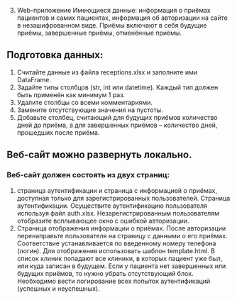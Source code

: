 3. Web-приложение Имеющиеся данные: информация о приёмах пациентов и самих пациентах, информация об авторизации на сайте в незашифрованном виде. Приёмы включают в себя будущие приёмы, завершенные приёмы, отменённые приёмы.

## Подготовка данных: 
1) Считайте данные из файла receptions.xlsx и заполните ими DataFrame. 
2) Задайте типы столбцов (str, int или datetime). Каждый тип должен быть применён как минимум 1 раз. 
3) Удалите столбцы со всеми комментариями. 
4) Замените отсутствующие значения на пустоты. 
5) Добавьте столбец, считающий для будущих приёмов количество дней до приёма, а для завершенных приёмов – количество дней, прошедших после приёма.

## Веб-сайт можно развернуть локально. 

### Веб-сайт должен состоять из двух страниц: 
1) страница аутентификации и страница с информацией о приёмах, доступная только для зарегистрированных пользователей. Страница аутентификации. Осуществите аутентификацию пользователя используя файл auth.xlsx. Незарегистрированным пользователям отобразите всплывающее окно с ошибкой авторизации. 
2) Страница отображения информации о приёмах. После авторизации перенаправьте пользователя на страницу с данными о его приёмах. Соответствие устанавливается по введенному номеру телефона (логин). Для отображения использовать шаблон template.html. В список клиник попадают все клиники, в которых пациент уже был, или куда записан в будущем. Если у пациента нет завершенных или будущих приёмов, то нужно убрать отсутствующий блок. Необходимо вести логирование всех попыток аутентификаций (успешных и неуспешных).